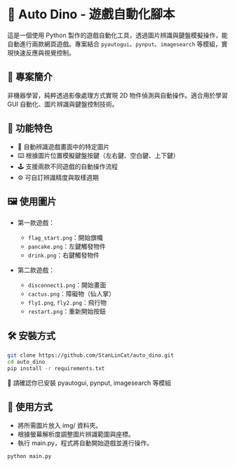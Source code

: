# 🦖 Auto Dino - 遊戲自動化腳本

這是一個使用 Python 製作的遊戲自動化工具，透過圖片辨識與鍵盤模擬操作，能自動進行兩款網頁遊戲。專案結合 `pyautogui`、`pynput`、`imagesearch` 等模組，實現快速反應與視覺控制。

## 📖 專案簡介

非機器學習，純粹透過影像處理方式實現 2D 物件偵測與自動操作。適合用於學習 GUI 自動化、圖片辨識與鍵盤控制技術。

## 🚀 功能特色

- 🎯 自動辨識遊戲畫面中的特定圖片
- ⌨️ 根據圖片位置模擬鍵盤按鍵（左右鍵、空白鍵、上下鍵）
- 🕹️ 支援兩款不同遊戲的自動操作流程
- ⚙️ 可自訂辨識精度與取樣週期

## 🖼️ 使用圖片

- 第一款遊戲：
  - `flag_start.png`：開始旗幟
  - `pancake.png`：左鍵觸發物件
  - `drink.png`：右鍵觸發物件

- 第二款遊戲：
  - `disconnect1.png`：開始畫面
  - `cactus.png`：障礙物（仙人掌）
  - `fly1.png`, `fly2.png`：飛行物
  - `restart.png`：重新開始按鈕

## 🛠️ 安裝方式

```bash
git clone https://github.com/StanLinCat/auto_dino.git
cd auto_dino
pip install -r requirements.txt
```
📌 請確認你已安裝 pyautogui, pynput, imagesearch 等模組
## 🧪 使用方式
- 將所需圖片放入 img/ 資料夾。
- 根據螢幕解析度調整圖片辨識範圍與座標。
- 執行 main.py，程式將自動開始遊戲並進行操作。
```bash
python main.py
```

